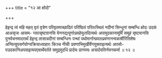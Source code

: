 +++
title = "१२ आ क्षोदो"

+++

हेइन्द्र त्वं महि महत् वृतं वृत्रेण परिवृतमाच्छादितं परिष्ठितं परितःस्थितं नदीनां सिन्धूनां सम्बन्धि क्षोदः उदकं आअसृजः आसम- न्तात्सृष्टवानसि येननद्यःपूर्णाःप्रवहेयुःतदित्यर्थः अपामुदकानामूर्मिं समूहं सृष्टवानसि पुनर्वचनमादरार्थं हेइन्द्र तासान्नदीनां सम्बन्धिनः पन्थां पथोमार्गान्प्रवतःप्रवणानन्वकार्षीरितिशेषः अन्वित्युपसर्गयोग्यक्रियाध्याहारः किञ्च नीचीः प्रवणाभिमुखीर्वेगयुक्ताइत्यर्थः अपसो- पउदकानिअपसइत्यपएवार्थेवर्तते समुद्रमुदधिं प्रार्दयः प्रागमयः अत्रार्दयतिर्नयनकर्मा ॥ १२ ॥